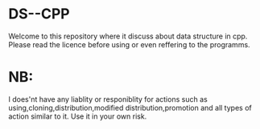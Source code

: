 # DS--CPP
Welcome to this repository where it discuss about data structure in cpp.
Please read the licence before using or even reffering to the programms.

# NB:
I does'nt have any liablity or responiblity for actions such as using,cloning,distribution,modified distribution,promotion and all types of action similar to it.
Use it in your own risk.

